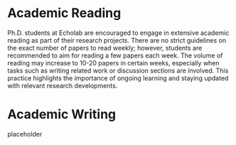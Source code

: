 # Academic Reading

Ph.D. students at Echolab are encouraged to engage in extensive academic reading as part of their research projects. There are no strict guidelines on the exact number of papers to read weekly; however, students are recommended to aim for reading a few papers each week. The volume of reading may increase to 10-20 papers in certain weeks, especially when tasks such as writing related work or discussion sections are involved. This practice highlights the importance of ongoing learning and staying updated with relevant research developments.

# Academic Writing

placeholder